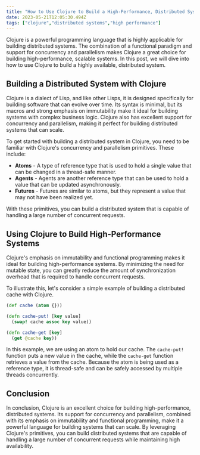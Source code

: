 ```yaml
---
title: "How to Use Clojure to Build a High-Performance, Distributed System"
date: 2023-05-21T12:05:30.494Z
tags: ["clojure","distributed systems","high performance"]
---
```


Clojure is a powerful programming language that is highly applicable for building distributed systems. The combination of a functional paradigm and support for concurrency and parallelism makes Clojure a great choice for building high-performance, scalable systems. In this post, we will dive into how to use Clojure to build a highly available, distributed system.

## Building a Distributed System with Clojure

Clojure is a dialect of Lisp, and like other Lisps, it is designed specifically for building software that can evolve over time. Its syntax is minimal, but its macros and strong emphasis on immutability make it ideal for building systems with complex business logic. Clojure also has excellent support for concurrency and parallelism, making it perfect for building distributed systems that can scale.

To get started with building a distributed system in Clojure, you need to be familiar with Clojure's concurrency and parallelism primitives. These include:

- **Atoms** - A type of reference type that is used to hold a single value that can be changed in a thread-safe manner.
- **Agents** - Agents are another reference type that can be used to hold a value that can be updated asynchronously.
- **Futures** - Futures are similar to atoms, but they represent a value that may not have been realized yet.

With these primitives, you can build a distributed system that is capable of handling a large number of concurrent requests.

## Using Clojure to Build High-Performance Systems

Clojure's emphasis on immutability and functional programming makes it ideal for building high-performance systems. By minimizing the need for mutable state, you can greatly reduce the amount of synchronization overhead that is required to handle concurrent requests.

To illustrate this, let's consider a simple example of building a distributed cache with Clojure.

```clojure
(def cache (atom {}))

(defn cache-put! [key value]
  (swap! cache assoc key value))

(defn cache-get [key]
  (get @cache key))
```

In this example, we are using an atom to hold our cache. The `cache-put!` function puts a new value in the cache, while the `cache-get` function retrieves a value from the cache. Because the atom is being used as a reference type, it is thread-safe and can be safely accessed by multiple threads concurrently.

## Conclusion

In conclusion, Clojure is an excellent choice for building high-performance, distributed systems. Its support for concurrency and parallelism, combined with its emphasis on immutability and functional programming, make it a powerful language for building systems that can scale. By leveraging Clojure's primitives, you can build distributed systems that are capable of handling a large number of concurrent requests while maintaining high availability.
